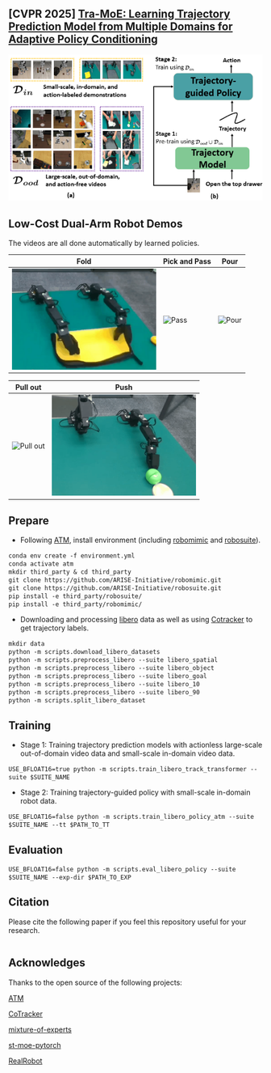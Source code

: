## [CVPR 2025] [Tra-MoE: Learning Trajectory Prediction Model from Multiple Domains for Adaptive Policy Conditioning](https://arxiv.org/abs/2411.14519)

![caps](./tra_moe.png)

## Low-Cost Dual-Arm Robot Demos

The videos are all done automatically by learned policies.

| Fold | Pick and Pass | Pour |
| --------- | ---------- | ----------- |
| <img src="./real-world demos/folding towels.gif" alt="Fold" height="200"> | <img src="./real-world demos/picking up and passing a holder.gif" alt="Pass" height="200"> | <img src="./real-world demos/pouring water.gif" alt="Pour" height="200"> |

| Pull out | Push |
| --------- | ---------- |
| <img src="./real-world demos/pulling out tissues.gif" alt="Pull out" height="200"> | <img src="./real-world demos/pushing a vegetable to the side of the cutting board.gif" alt="Push" height="200"> |


## Prepare

- Following [ATM](https://github.com/Large-Trajectory-Model/ATM/tree/main), install environment (including [robomimic](https://github.com/ARISE-Initiative/robomimic/tree/5dee58f9cc1235010d0877142b54d0e82dd23986) and [robosuite](https://github.com/ARISE-Initiative/robosuite/tree/eafb81f54ffc104f905ee48a16bb15f059176ad3)).

```
conda env create -f environment.yml
conda activate atm
mkdir third_party & cd third_party
git clone https://github.com/ARISE-Initiative/robomimic.git
git clone https://github.com/ARISE-Initiative/robosuite.git
pip install -e third_party/robosuite/
pip install -e third_party/robomimic/
```



- Downloading and processing [libero](https://github.com/Lifelong-Robot-Learning/LIBERO) data as well as using [Cotracker](https://github.com/facebookresearch/co-tracker) to get trajectory labels.

```
mkdir data
python -m scripts.download_libero_datasets
python -m scripts.preprocess_libero --suite libero_spatial
python -m scripts.preprocess_libero --suite libero_object
python -m scripts.preprocess_libero --suite libero_goal
python -m scripts.preprocess_libero --suite libero_10
python -m scripts.preprocess_libero --suite libero_90
python -m scripts.split_libero_dataset
```

## Training

- Stage 1: Training trajectory prediction models with actionless large-scale out-of-domain video data and small-scale in-domain video data.

```
USE_BFLOAT16=true python -m scripts.train_libero_track_transformer --suite $SUITE_NAME
```

- Stage 2: Training trajectory-guided policy with small-scale in-domain robot data.

```
USE_BFLOAT16=false python -m scripts.train_libero_policy_atm --suite $SUITE_NAME --tt $PATH_TO_TT
```

## Evaluation

```
USE_BFLOAT16=false python -m scripts.eval_libero_policy --suite $SUITE_NAME --exp-dir $PATH_TO_EXP
```

## Citation
Please cite the following paper if you feel this repository useful for your research.
```

```
## Acknowledges

Thanks to the open source of the following projects:

[ATM](https://github.com/Large-Trajectory-Model/ATM/tree/main)

[CoTracker](https://github.com/facebookresearch/co-tracker) 

[mixture-of-experts](https://github.com/lucidrains/mixture-of-experts)

[st-moe-pytorch](https://github.com/lucidrains/st-moe-pytorch/tree/main)

[RealRobot](https://github.com/HaoyiZhu/RealRobot)


